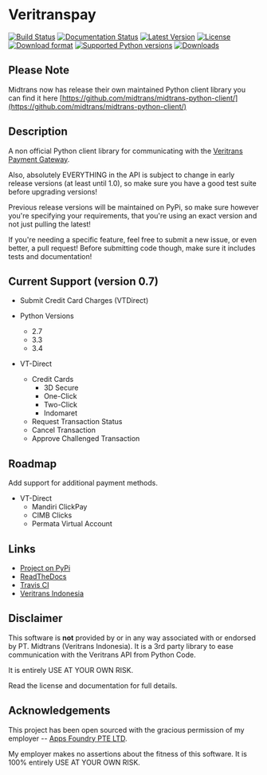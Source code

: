 # Veritranspay 

[![Build Status](https://travis-ci.org/derekjamescurtis/veritranspay.svg?branch=master)](https://travis-ci.org/derekjamescurtis/veritranspay)
[![Documentation Status](https://readthedocs.org/projects/veritranspay/badge/?version=latest)](https://readthedocs.org/projects/veritranspay/?badge=latest)
[![Latest Version](https://img.shields.io/pypi/v/VeritransPay.svg)](https://pypi.python.org/pypi/VeritransPay/)
[![License](https://img.shields.io/pypi/l/VeritransPay.svg)](https://pypi.python.org/pypi/VeritransPay/)
[![Download format](https://img.shields.io/pypi/format/VeritransPay.svg)](https://pypi.python.org/pypi/VeritransPay/)
[![Supported Python versions](https://img.shields.io/pypi/pyversions/VeritransPay.svg)](https://pypi.python.org/pypi/VeritransPay/)
[![Downloads](https://img.shields.io/pypi/dm/VeritransPay.svg)](https://pypi.python.org/pypi/VeritransPay/)


## Please Note

Midtrans now has release their own maintained Python client library
you can find it here [https://github.com/midtrans/midtrans-python-client/](https://github.com/midtrans/midtrans-python-client/)



## Description

A non official Python client library for communicating with the [Veritrans Payment Gateway](http://veritrans.co.id/).

Also, absolutely EVERYTHING in the API is subject to change in early release
versions (at least until 1.0), so make sure you have a good test suite
before upgrading versions!

Previous release versions will be maintained on PyPi, so make sure however
you're specifying your requirements, that you're using an exact version and
not just pulling the latest!

If you're needing a specific feature, feel free to submit a new issue, or
even better, a pull request!  Before submitting code though, make sure it
includes tests and documentation!


## Current Support (version 0.7)

- Submit Credit Card Charges (VTDirect)

- Python Versions
    - 2.7
    - 3.3
    - 3.4
- VT-Direct
    - Credit Cards
        - 3D Secure
        - One-Click
        - Two-Click
        - Indomaret
    - Request Transaction Status
    - Cancel Transaction
    - Approve Challenged Transaction

## Roadmap

Add support for additional payment methods.

- VT-Direct
    - Mandiri ClickPay
    - CIMB Clicks
    - Permata Virtual Account


## Links

- [Project on PyPi](https://pypi.python.org/pypi/VeritransPay)
- [ReadTheDocs](http://veritranspay.readthedocs.org/en/latest/)
- [Travis CI](https://travis-ci.org/derekjamescurtis/veritranspay)
- [Veritrans Indonesia](http://veritrans.co.id)


## Disclaimer

This software is **not** provided by or in any way associated
with or endorsed by PT. Midtrans (Veritrans Indonesia).  It is
a 3rd party library to ease communication with the Veritrans API
from Python Code.

It is entirely USE AT YOUR OWN RISK.

Read the license and documentation for full details.


## Acknowledgements

This project has been open sourced with the gracious permission of my
employer -- [Apps Foundry PTE LTD](http://apps-foundry.com).

My employer makes no assertions about the fitness of this software.
It is 100% entirely USE AT YOUR OWN RISK.
